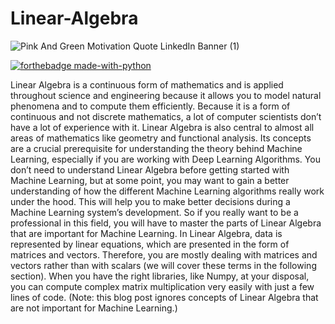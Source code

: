 # Linear-Algebra

![Pink And Green Motivation Quote LinkedIn Banner (1)](https://user-images.githubusercontent.com/75142232/156870143-fa3f03d1-d23c-469e-81a2-0d8b5983bd23.png)


[![forthebadge made-with-python](http://ForTheBadge.com/images/badges/made-with-python.svg)](https://www.python.org/)



Linear Algebra is a continuous form of mathematics and is applied throughout science and engineering because it allows you to model natural phenomena and to compute them efficiently. Because it is a form of continuous and not discrete mathematics, a lot of computer scientists don’t have a lot of experience with it. Linear Algebra is also central to almost all areas of mathematics like geometry and functional analysis. Its concepts are a crucial prerequisite for understanding the theory behind Machine Learning, especially if you are working with Deep Learning Algorithms. You don’t need to understand Linear Algebra before getting started with Machine Learning, but at some point, you may want to gain a better understanding of how the different Machine Learning algorithms really work under the hood. This will help you to make better decisions during a Machine Learning system’s development. So if you really want to be a professional in this field, you will have to master the parts of Linear Algebra that are important for Machine Learning. In Linear Algebra, data is represented by linear equations, which are presented in the form of matrices and vectors. Therefore, you are mostly dealing with matrices and vectors rather than with scalars (we will cover these terms in the following section). When you have the right libraries, like Numpy, at your disposal, you can compute complex matrix multiplication very easily with just a few lines of code. (Note: this blog post ignores concepts of Linear Algebra that are not important for Machine Learning.)

